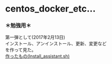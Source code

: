 # centos_docker_etc...
### ＊勉強用＊

第一弾として(2017年2月13日)  
インストール、アンインストール、更新、変更など  
を作って見た。  
[作ったもの(Install_assistant.sh)](./Install_assistant.sh)  

